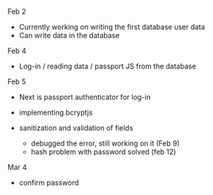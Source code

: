 Feb 2
* Currently working on writing the first database user data
* Can write data in the database

Feb 4
* Log-in / reading data / passport JS from the database


Feb 5
* Next is passport authenticator for log-in
* implementing bcryptjs

* sanitization and validation of fields
  - debugged the error, still working on it (Feb 9)
  - hash problem with password solved (feb 12)

Mar 4
 - confirm password
 